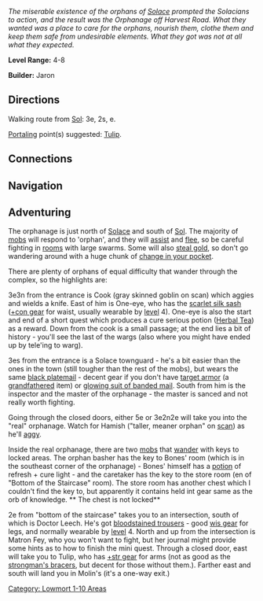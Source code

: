 *The miserable existence of the orphans of
[Solace](:Category:_Town_Of_Solace.md "wikilink") prompted the Solacians
to action, and the result was the Orphanage off Harvest Road. What they
wanted was a place to care for the orphans, nourish them, clothe them
and keep them safe from undesirable elements. What they got was not at
all what they expected.*

**Level Range:** 4-8

**Builder:** Jaron

## Directions

Walking route from [Sol](Sol.md "wikilink"): 3e, 2s, e.

[Portaling](Portal.md "wikilink") point(s) suggested:
[Tulip](Tulip.md "wikilink").

## Connections

## Navigation

## Adventuring

The orphanage is just north of
[Solace](:Category:_Town_Of_Solace.md "wikilink") and south of
[Sol](Sol.md "wikilink"). The majority of
[mobs](:Category:_Mobs.md "wikilink") will respond to 'orphan', and they
will [assist](Assistive_Mobs.md "wikilink") and
[flee](Wimpy_Mobs.md "wikilink"), so be careful fighting in
[rooms](:Category:_Rooms.md "wikilink") with large swarms. Some will
also [steal gold](Thieving_Mobs.md "wikilink"), so don't go wandering
around with a huge chunk of [change in your
pocket](Gold_In_Hand.md "wikilink").

There are plenty of orphans of equal difficulty that wander through the
complex, so the highlights are:

3e3n from the entrance is Cook (gray skinned goblin on scan) which
aggies and wields a knife. East of him is One-eye, who has the [scarlet
silk sash](Scarlet_Silk_Sash.md "wikilink") ([+con
gear](:Category:_Con_Gear.md "wikilink") for waist, usually wearable by
[level](Level.md "wikilink") 4). One-eye is also the start and end of a
short quest which produces a cure serious potion ([Herbal
Tea](Flask_Of_Herbal_Tea.md "wikilink")) as a reward. Down from the cook
is a small passage; at the end lies a bit of history - you'll see the
last of the wargs (also where you might have ended up by tele'ing to
warg).

3es from the entrance is a Solace townguard - he's a bit easier than the
ones in the town (still tougher than the rest of the mobs), but wears
the same [black platemail](Black_Platemail.md "wikilink") - decent gear
if you don't have [target armor](Target_Armor.md "wikilink") (a
[grandfathered](:Category:_Grandfathered.md "wikilink") item) or
[glowing suit of banded
mail](Glowing_Suit_Of_Banded_Mail.md "wikilink"). South from him is the
inspector and the master of the orphanage - the master is sanced and not
really worth fighting.

Going through the closed doors, either 5e or 3e2n2e will take you into
the "real" orphanage. Watch for Hamish ("taller, meaner orphan" on
[scan](Scan.md "wikilink")) as he'll
[aggy](Aggressive_Mobs.md "wikilink").

Inside the real orphanage, there are two
[mobs](:Category:_Mobs.md "wikilink") that
[wander](Wandering_Mobs.md "wikilink") with keys to locked areas. The
orphan basher has the key to Bones' room (which is in the southeast
corner of the orphanage) - Bones' himself has a
[potion](:Category:_Potions.md "wikilink") of refresh + cure light - and
the caretaker has the key to the store room (en of "Bottom of the
Staircase" room). The store room has another chest which I couldn't find
the key to, but apparently it contains held int gear same as the orb of
knowledge. \*\* The chest is not locked\*\*

2e from "bottom of the staircase" takes you to an intersection, south of
which is Doctor Leech. He's got [bloodstained
trousers](Bloodstained_Trousers.md "wikilink") - good [wis
gear](:Category:_Wis_Gear.md "wikilink") for legs, and normally wearable
by [level](Level.md "wikilink") 4. North and up from the intersection is
Matron Fey, who you won't want to fight, but her journal might provide
some hints as to how to finish the mini quest. Through a closed door,
east will take you to Tulip, who has [+str
gear](:Category:_Str_Gear.md "wikilink") for arms (not as good as the
[strongman's bracers](Strongman's_Bracers.md "wikilink"), but decent for
those without them.). Farther east and south will land you in Molin's
(it's a one-way exit.)

[Category: Lowmort 1-10 Areas](Category:_Lowmort_1-10_Areas "wikilink")
